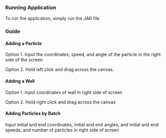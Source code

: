 ### Running Application
To run the application, simply run the JAR file

### Guide
#### Adding a Particle
Option 1.
Input the coordinates, speed, and angle of the particle in the right side of the screen

Option 2. Hold left click and drag across the canvas.

#### Adding a Wall
Option 1. Input coordinates of wall in right side of screen

Option 2. Hold right click and drag across the canvas

#### Adding Particles by Batch
Input initial and end coordinates, initial and end angles, and initial and end speeds, and number of particles in right side of screen